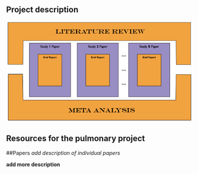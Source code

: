 Project description
----
![publication model](../.././libs/materials/publication_model/publication_model-01.png)

## Resources for the **pulmonary** project


##Papers
*add description of individual papers*

**add more description**
